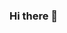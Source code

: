 ### Hi there 👋

<!--
**Jatterai/jatterai** is a ✨ _special_ ✨ repository because its `README.md` (this file) appears on your GitHub profile.

Here are some ideas to get you started:

- 🌱 I’m currently learning Frontend Development!
- 👀 But i'm newbie at this...
- 😌 But i learn somethig new every day!
- ✨ Fan Fact: i have a few projects on GitHub pages! Wanna see?
  * **The Eldritch Deck generator:** https://github.com/Jatterai/codejam-eldritch
  * **Doors and cards, my first practice on CSS stuff:** https://github.com/Jatterai/TransitionPractice/tree/master
  * **Momentum app: https://rolling-scopes-school.github.io/jatterai-JSFEPRESCHOOL2022Q2/momentum/;
  * **CV (i shoud update this one...):**  https://github.com/Jatterai/rsschool-cv/blob/main/README.md
